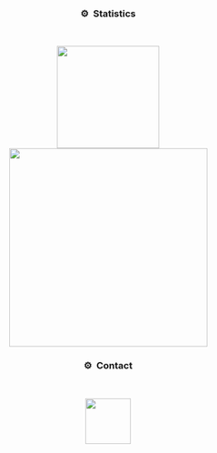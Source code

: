 ### <p align="center">⚙️ &nbsp;Statistics</p>

<br>
<p align="center">
<a href="https://github.com/AndrejMishovski">
  <img height="180em" src="https://github-readme-stats-eight-theta.vercel.app/api?username=AndrejMishovski&show_icons=true&theme=react&include_all_commits=true&locale=fr"/>
  <img width="349" src="https://github-readme-stats-eight-theta.vercel.app/api/top-langs/?username=AndrejMishovski&layout=compact&langs_count=8&theme=react&locale=fr"/>
</a>



### <p align="center">⚙️ &nbsp;Contact</p>

<br>
<p align="center">
  <img height="80em" src="https://discord.c99.nl/widget/theme-2/901952969216499814.png"/>
</a>
